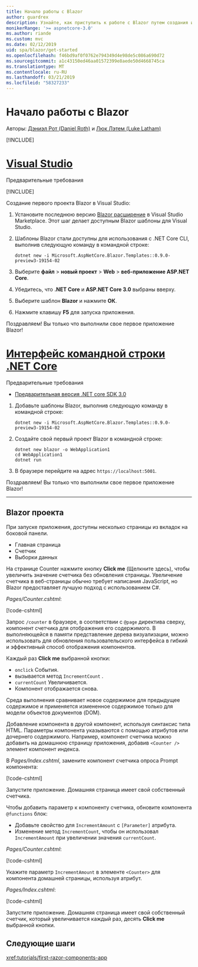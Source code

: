 ```yaml
---
title: Начало работы с Blazor
author: guardrex
description: Узнайте, как приступить к работе с Blazor путем создания и изменения проекта Blazor.
monikerRange: '>= aspnetcore-3.0'
ms.author: riande
ms.custom: mvc
ms.date: 02/12/2019
uid: spa/blazor/get-started
ms.openlocfilehash: f46bd9af0f0762e794349d4e98de5c086a690d72
ms.sourcegitcommit: a1c43150ed46aa01572399e8aede50d4668745ca
ms.translationtype: MT
ms.contentlocale: ru-RU
ms.lasthandoff: 03/21/2019
ms.locfileid: "58327233"
---
```

# <a name="get-started-with-blazor"></a>Начало работы с Blazor

Авторы: [Дэниэл Рот (Daniel Roth)](https://github.com/danroth27) и [Люк Лэтем (Luke Latham)](https://github.com/guardrex)

[!INCLUDE[](~/includes/razor-components-preview-notice.md)]

# <a name="visual-studiotabvisual-studio"></a>[Visual Studio](#tab/visual-studio)

Предварительные требования

[!INCLUDE[](~/includes/net-core-prereqs-vs-3.0.md)]

Создание первого проекта Blazor в Visual Studio:

1. Установите последнюю версию [Blazor расширение](https://go.microsoft.com/fwlink/?linkid=870389) в Visual Studio Marketplace. Этот шаг делает доступным Blazor шаблоны для Visual Studio.
1. Шаблоны Blazor стали доступны для использования с .NET Core CLI, выполнив следующую команду в командной строке:

   ```console
   dotnet new -i Microsoft.AspNetCore.Blazor.Templates::0.9.0-preview3-19154-02
   ```

1. Выберите **файл** > **новый проект** > **Web** > **веб-приложение ASP.NET Core**.
1. Убедитесь, что **.NET Core** и **ASP.NET Core 3.0** выбраны вверху.
1. Выберите шаблон **Blazor** и нажмите **ОК**.
1. Нажмите клавишу **F5** для запуска приложения.

Поздравляем! Вы только что выполнили свое первое приложение Blazor!

<!--

# [Visual Studio Code](#tab/visual-studio-code)

Prerequisites:

[!INCLUDE[](~/includes/net-core-prereqs-vsc-3.0.md)]

To create your first Blazor project in Visual Studio Code:

1. Execute the following command in a command shell:

   ```console
   dotnet new blazor -o WebApplication1
   ```

1. Open the *WebApplication1* folder in Visual Studio Code.

1. Visual Studio code offers to create assets to build and debug the app, which includes the *tasks.json* and *launch.json* files. Select **Yes** to add the assets.

1. Execute the app using the Visual Studio Code debugger.

1. In a browser, navigate to `https://localhost:5001`.

Congratulations! You just ran your first Blazor app!

# [Visual Studio for Mac](#tab/visual-studio-mac)

.NET Core 3.0 will be supported with Visual Studio for Mac version 8.0 or later. Visual Studio for Mac version 8.0 Preview isn't available at this time.

Use the [.NET Core CLI version of this topic](xref:razor-components/get-started?tabs=netcore-cli) on macOS.

[!INCLUDE[](~/includes/net-core-prereqs-mac-3.0.md)]

To create your first project Blazor project in Visual Studio for Mac:

1. Select **File** > **New Solution** or **New Project**.
1. In the sidebar, select **.NET Core** > **App**.
1. Select **Blazor** and select **Next**.
1. The **Target Framework** defaults to **.NET Core 3.0**. Select **Next**.
1. In the **Project Name** field, enter `WebApplication1`. Select **Create**.
1. Select **Run** > **Run Without Debugging** to run the app *without the debugger*. Running with the debugger isn't supported at this time.

Congratulations! You just ran your first Blazor app!
-->

# <a name="net-core-clitabnetcore-cli"></a>[Интерфейс командной строки .NET Core](#tab/netcore-cli/)

Предварительные требования

* [Предварительная версия .NET core SDK 3.0](https://dotnet.microsoft.com/download/dotnet-core/3.0)

1. Добавьте шаблоны Blazor, выполнив следующую команду в командной строке:

   ```console
   dotnet new -i Microsoft.AspNetCore.Blazor.Templates::0.9.0-preview3-19154-02
   ```

1. Создайте свой первый проект Blazor в командной строке:

   ```console
   dotnet new blazor -o WebApplication1
   cd WebApplication1
   dotnet run
   ```

1. В браузере перейдите на адрес `https://localhost:5001`.

Поздравляем! Вы только что выполнили свое первое приложение Blazor!

---

## <a name="blazor-project"></a>Blazor проекта

При запуске приложения, доступны несколько страницы из вкладок на боковой панели.

* Главная страница
* Счетчик
* Выборки данных

На странице Counter нажмите кнопку **Click me** (Щелкните здесь), чтобы увеличить значение счетчика без обновления страницы. Увеличение счетчика в веб-страницы обычно требует написания JavaScript, но Blazor предоставляет лучшую подход с использованием C#.

*Pages/Counter.cshtml*:

[!code-cshtml[](get-started/samples_snapshot/3.x/Counter1.cshtml)]

Запрос `/counter` в браузере, в соответствии с `@page` директива сверху, компонент счетчика для отображения его содержимого. В выполняющейся в памяти представление дерева визуализации, можно использовать для обновления пользовательского интерфейса в гибкий и эффективный способ отображения компонентов.

Каждый раз **Click me** выбранной кнопки:

* `onclick` События.
* вызывается метод `IncrementCount` .
* `currentCount` Увеличивается.
* Компонент отображается снова.

Среда выполнения сравнивает новое содержимое для предыдущее содержимое и применяется измененное содержимое только для модели объектов документов (DOM).

Добавление компонента в другой компонент, используя синтаксис типа HTML. Параметры компонента указываются с помощью атрибутов или дочернего содержимого. Например, компонент счетчика можно добавить на домашнюю страницу приложения, добавив `<Counter />` элемент компонент индекса.

В *Pages/Index.cshtml*, замените компонент счетчика опроса Prompt компонента:

[!code-cshtml[](get-started/samples_snapshot/3.x/Index1.cshtml?highlight=7)]

Запустите приложение. Домашняя страница имеет свой собственный счетчика.

Чтобы добавить параметр к компоненту счетчика, обновите компонента `@functions` блок:

* Добавьте свойство для `IncrementAmount` с `[Parameter]` атрибута.
* Изменение метод `IncrementCount`, чтобы он использовал `IncrementAmount` при увеличении значения `currentCount`.

*Pages/Counter.cshtml*:

[!code-cshtml[](get-started/samples_snapshot/3.x/Counter2.cshtml?highlight=4,8)]

Укажите параметр `IncrementAmount` в элементе `<Counter>` для компонента домашней страницы, используя атрибут.

*Pages/Index.cshtml*:

[!code-cshtml[](get-started/samples_snapshot/3.x/Index2.cshtml)]

Запустите приложение. Домашняя страница имеет свой собственный счетчик, который увеличивается каждый раз, десять **Click me** выбранной кнопки.

## <a name="next-steps"></a>Следующие шаги

<xref:tutorials/first-razor-components-app>
